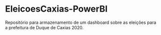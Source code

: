 # EleicoesCaxias-PowerBI
Repositório para armazenamento de um dashboard sobre as eleições para a prefeitura de Duque de Caxias 2020. 
